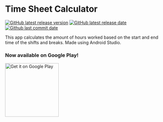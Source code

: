 # Time Sheet Calculator

[![GitHub latest release version](https://img.shields.io/github/release/lyjacky11/TimeSheetsApp.svg?label=Latest&maxAge=600)](https://github.com/lyjacky11/TimeSheetsApp/releases/latest)
[![GitHub latest release date](https://img.shields.io/github/release-date/lyjacky11/TimeSheetsApp.svg?label=Released&maxAge=600)](https://github.com/lyjacky11/TimeSheetsApp/releases/latest)
[![Github last commit date](https://img.shields.io/github/last-commit/lyjacky11/TimeSheetsApp.svg?label=Updated&maxAge=600)](https://github.com/lyjacky11/TimeSheetsApp/commits)  

This app calculates the amount of hours worked based on the start and end time of the shifts and breaks. Made using Android Studio.

### Now available on Google Play!

<a href='https://go.lyjacky11.me/timesheet' target="_blank"><img alt='Get it on Google Play' src='https://play.google.com/intl/en_us/badges/images/generic/en_badge_web_generic.png' width="175px"/></a>

